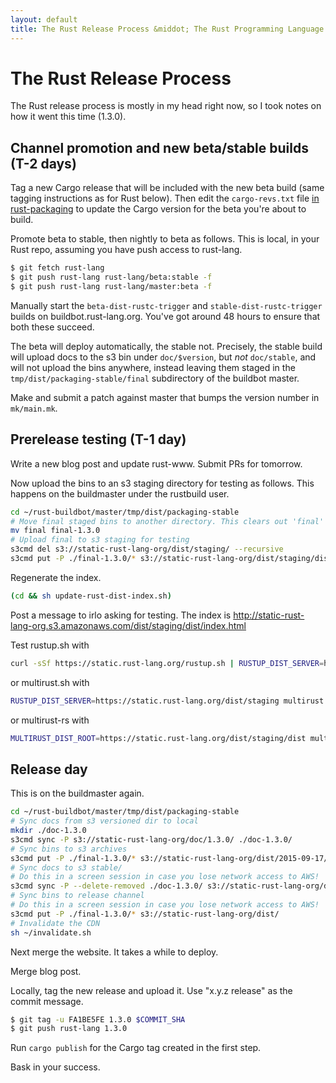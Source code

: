 ```yaml
---
layout: default
title: The Rust Release Process &middot; The Rust Programming Language
---
```


# The Rust Release Process

The Rust release process is mostly in my head right now, so I took notes on how it went this time (1.3.0).

## Channel promotion and new beta/stable builds (T-2 days)

Tag a new Cargo release that will be included with the new beta build (same tagging instructions as for Rust below). Then edit the `cargo-revs.txt` file [in rust-packaging](https://github.com/rust-lang/rust-packaging) to update the Cargo version for the beta you're about to build.

Promote beta to stable, then nightly to beta as follows.
This is local, in your Rust repo, assuming you have push access to rust-lang. 

```sh
$ git fetch rust-lang
$ git push rust-lang rust-lang/beta:stable -f
$ git push rust-lang rust-lang/master:beta -f
```

Manually start the `beta-dist-rustc-trigger` and `stable-dist-rustc-trigger` builds on buildbot.rust-lang.org.
You've got around 48 hours to ensure that both these succeed.

The beta will deploy automatically, the stable not. Precisely, the stable build will upload docs to
the s3 bin under `doc/$version`, but *not* `doc/stable`, and will not upload the bins anywhere,
instead leaving them staged in the `tmp/dist/packaging-stable/final` subdirectory of the buildbot master.

Make and submit a patch against master that bumps the version number in `mk/main.mk`.

## Prerelease testing (T-1 day)

Write a new blog post and update rust-www. Submit PRs for tomorrow.

Now upload the bins to an s3 staging directory for testing as follows.
This happens on the buildmaster under the rustbuild user.

```sh
cd ~/rust-buildbot/master/tmp/dist/packaging-stable
# Move final staged bins to another directory. This clears out 'final' for the next release.
mv final final-1.3.0
# Upload final to s3 staging for testing
s3cmd del s3://static-rust-lang-org/dist/staging/ --recursive
s3cmd put -P ./final-1.3.0/* s3://static-rust-lang-org/dist/staging/dist/
```

Regenerate the index.

```sh
(cd && sh update-rust-dist-index.sh)
```

Post a message to irlo asking for testing. The index is http://static-rust-lang-org.s3.amazonaws.com/dist/staging/dist/index.html

Test rustup.sh with

```sh
curl -sSf https://static.rust-lang.org/rustup.sh | RUSTUP_DIST_SERVER=https://static.rust-lang.org/dist/staging sh
```

or multirust.sh with

```sh
RUSTUP_DIST_SERVER=https://static.rust-lang.org/dist/staging multirust update stable
```

or multirust-rs with

```sh
MULTIRUST_DIST_ROOT=https://static.rust-lang.org/dist/staging/dist multirust update stable
```

## Release day

This is on the buildmaster again.

```sh
cd ~/rust-buildbot/master/tmp/dist/packaging-stable
# Sync docs from s3 versioned dir to local
mkdir ./doc-1.3.0
s3cmd sync -P s3://static-rust-lang-org/doc/1.3.0/ ./doc-1.3.0/
# Sync bins to s3 archives
s3cmd put -P ./final-1.3.0/* s3://static-rust-lang-org/dist/2015-09-17/
# Sync docs to s3 stable/
# Do this in a screen session in case you lose network access to AWS!
s3cmd sync -P --delete-removed ./doc-1.3.0/ s3://static-rust-lang-org/doc/stable/
# Sync bins to release channel
# Do this in a screen session in case you lose network access to AWS!
s3cmd put -P ./final-1.3.0/* s3://static-rust-lang-org/dist/
# Invalidate the CDN
sh ~/invalidate.sh
```

Next merge the website. It takes a while to deploy.

Merge blog post.

Locally, tag the new release and upload it. Use "x.y.z release" as the commit message.

```sh
$ git tag -u FA1BE5FE 1.3.0 $COMMIT_SHA
$ git push rust-lang 1.3.0
```

Run `cargo publish` for the Cargo tag created in the first step.

Bask in your success.
